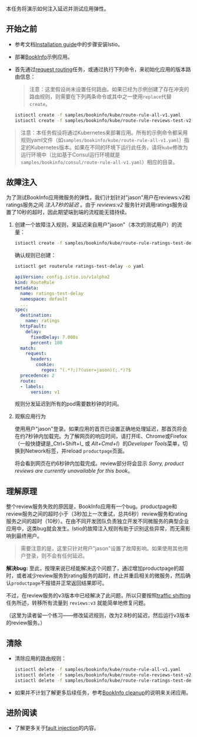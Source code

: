 本任务将演示如何注入延迟并测试应用弹性。

## 开始之前

* 参考文档[Installation guide]({{home}}/docs/setup/)中的步骤安装Istio。

* 部署[BookInfo]({{home}}/docs/guides/bookinfo.html)示例应用。

* 首先通过[request routing](./request-routing.html)任务，或通过执行下列命令，来初始化应用的版本路由信息：
  
  > 注意：这里假设尚未设置任何路由。如果已经为示例创建了存在冲突的路由规则，则需要在下列两条命令或其中之一使用`replace`代替`create`。
  
  ```bash
  istioctl create -f samples/bookinfo/kube/route-rule-all-v1.yaml
  istioctl create -f samples/bookinfo/kube/route-rule-reviews-test-v2.yaml
  ```

> 注意：本任务假设将通过Kubernetes来部署应用。所有的示例命令都采用规则yaml文件（如`samples/bookinfo/kube/route-rule-all-v1.yaml`）指定的Kubernetes版本。如果在不同的环境下运行此任务，请将`kube`修改为运行环境中（比如基于Consul运行环境就是`samples/bookinfo/consul/route-rule-all-v1.yaml`）相应的目录。

## 故障注入

为了测试BookInfo应用微服务的弹性，我们计划针对"jason"用户在reviews:v2和ratings服务之间 _注入7秒的延迟_ 。由于 _reviews:v2_ 服务针对调用ratings服务设置了10秒的超时，因此期望端到端的流程能无错持续。

1. 创建一个故障注入规则，来延迟来自用户"jason"（本次的测试用户）的流量：

   ```bash
   istioctl create -f samples/bookinfo/kube/route-rule-ratings-test-delay.yaml
   ```

   确认规则已创建：

   ```bash
   istioctl get routerule ratings-test-delay -o yaml
   ```
   ```yaml
   apiVersion: config.istio.io/v1alpha2
   kind: RouteRule
   metadata:
     name: ratings-test-delay
     namespace: default
     ...
   spec:
     destination:
       name: ratings
     httpFault:
       delay:
         fixedDelay: 7.000s
         percent: 100
     match:
       request:
         headers:
           cookie:
             regex: ^(.*?;)?(user=jason)(;.*)?$
     precedence: 2
     route:
     - labels:
         version: v1
   ```

   规则分发延迟到所有的pod需要数秒钟的时间。

1. 观察应用行为

   使用用户"jason"登录。如果应用的首页已设置正确地处理延迟，那首页将会在约7秒钟内加载完。为了解网页的响应时间，请打开IE、Chrome或Firefox（一般快捷键是_Ctrl+Shift+I_ 或 _Alt+Cmd+I_）的*Developer Tools*菜单，切换到Network标签，并reload `productpage`页面。

   将会看到网页在约6秒钟内加载完成。review部分将会显示 *Sorry, product reviews are currently unavailable for this book*。

## 理解原理

   整个review服务失败的原因是，BookInfo应用有一个bug。productpage和review服务之间的超时小于（3秒加上一次重试，总共6秒）review服务和rating服务之间的超时（10秒）。在由不同开发团队负责独立开发不同微服务的典型企业应用中，这类bug就会发生。Istio的故障注入规则有助于识别这些异常，而无需影响到最终用户。

   > 需要注意的是，这里只针对用户"jason"设置了故障影响。如果使用其他用户登录，则不会有任何延迟。

  **解决bug:** 至此，按理来说已经能解决这个问题了，通过增加productpage的超时，或者减少review服务到rating服务的超时，终止并重启相关的微服务，然后确认`productpage`不报错并正常返回结果即可。

  不过，在review服务的v3版本中已经解决了此问题，所以只要按照[traffic shifting]({{home}}/docs/tasks/traffic-management/traffic-shifting.html) 任务所述，转移所有流量到 `reviews:v3` 就能简单地修复问题。
  
  （这里为读者留一个练习——修改延迟规则，改为2.8秒的延迟，然后运行v3版本的review服务。）

## 清除

* 清除应用的路由规则：

  ```bash
  istioctl delete -f samples/bookinfo/kube/route-rule-all-v1.yaml
  istioctl delete -f samples/bookinfo/kube/route-rule-reviews-test-v2.yaml
  istioctl delete -f samples/bookinfo/kube/route-rule-ratings-test-delay.yaml
  ```

* 如果并不计划了解更多后续任务，参考[BookInfo cleanup]({{home}}/docs/guides/bookinfo.html#cleanup)的说明来关闭应用。

## 进阶阅读

* 了解更多关于[fault injection]({{home}}/docs/concepts/traffic-management/fault-injection.html)的内容。
